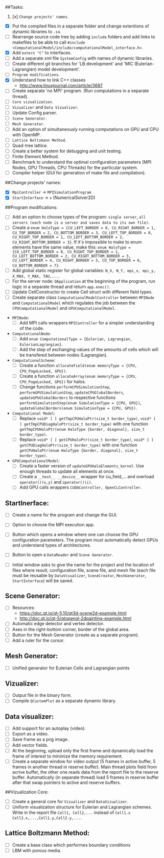 ##Tasks:
1. [x] `Change projects' names`.
* [x] Put the compiled files in a separate folder and change extentions of dynamic libraries to `.so`.
* [ ] Rearrange source code tree by adding `include` folders and add links to makefiles to be able to call `#include <ComputationalModel/include/computationalModel_interface.h>`.
* [x] Add `extern "C"` to interfaces.
* [ ] Add a separate xml file `SystemConfig` with names of dynamic libraries.
* [ ] Create different git branches for 'LB development' and 'MIC (Eulerian-Lagrangian) model development'.
* [ ] `Program modifications`.
* [x] Understand how to link C++ classes
	* http://www.linuxjournal.com/article/3687
* [ ] Create separate 'no MPI' program. (Run computations in a separate thread).
* [ ] `Core vizualization`.
* [ ] `Vizualizer` and `Data Vizualizer`.
* [ ] Update Config parser.
* [ ] `Scene Generator`.
* [ ] `Mesh Generator`.
* [ ] Add an option of simultaneously running computations on GPU and CPU with OpenMP.
* [ ] `Lattice Boltzmann Method`.
* [ ] Quad-tree lattice.
* [ ] Create a better system for debugging and unit testing.
* [ ] Finite Element Method.
* [ ] Benchmark to understand the optimal configuration parameters (MPI Nodes, GPU Threads, CPU Threads) for the particular system.
* [ ] Compiler helper (GUI for generation of make file and compilation).

##Change projects' names:

* [x] `MpiController` $\rightarrow$ `MPISimulationProgram`
* [x] `StartInterface` $\rightarrow$ `x` (NumericalSolver2D)

##Program modifications:
* [ ] Add an option to choose types of the program: `single server`, `all servers (each node is a server and saves data to its own file)`.
* [ ] Create a `enum HaloType = {CU_LEFT_BORDER = 0, CU_RIGHT_BORDER = 1, CU_TOP_BORDER = 2, CU_BOTTOM_BORDER = 3, CU_LEFT_TOP_BORDER = 0, CU_RIGHT_TOP_BORDER = 1, CU_LEFT_BOTTOM_BORDER = 2, CU_RIGHT_BOTTOM_BORDER = 3}`. If it's impossible to make to enum elements have the same value, make this: `enum HaloType = {CU_LEFT_TOP_BORDER = 0, CU_RIGHT_TOP_BORDER = 1, CU_LEFT_BOTTOM_BORDER = 2, CU_RIGHT_BOTTOM_BORDER = 3, CU_LEFT_BORDER = 4, CU_RIGHT_BORDER = 5, CU_TOP_BORDER = 6, CU_BOTTOM_BORDER = 7}`.
* [ ] Add global static register for global variables: `N_X, N_Y, mpi_x, mpi_y, X_MAX, Y_MAX, TAU,...`.
* [ ]  For the server node: `QApplication` at the beginning of the program, run logic in a separate thread and return `app.exec()`.
* [ ]  Update CellConstructor to create Cell struct with different field types.
* [ ]  Create separate class `ComputationalModelController` between `MPINode` and `ComputationalModel` which regulates the job between the `CPUComputationalModel` and `GPUComputationalModel`.
* `MPINode`:
	* [ ] Add MPI calls wrappers `MPIController` for a simpler understanding of the code.
* `ComputationalNode`: 
	* [ ] 	Add `enum ComputationalType = {Eulerian, Lagrangian, EulerianLagrangian}`.
	* [ ]  Add the step of exchanging values of the amounts of cells which will be transfered between nodes (Lagrangian).
* `ComputationalScheme`:
	* [ ] Create a function `allocateField(enum memoryType = {CPU, CPU_PageLocked, GPU})`.
	* [ ] Create a function `allocateArray(enum memoryType = {CPU, CPU_PageLocked, GPU})` for halos.
	* [ ] Change functions `performCPUSimulationStep`, `performGPUSimulationStep`, `updateCPUGlobalBorders`, `updateGPUGlobalBorders` to respective functions `performSimulationStep(enum SimulationType = {CPU, GPU})`, `updateGlobalBorders(enum SimulationType = {CPU, GPU})`.
* `Computational Model`:
	* [ ] Replace `void* [ ] getTmpCPUHaloPtr(size_t border_type)`, `void* [ ] getTmpCPUDiagHaloPtr(size_t border_type)` with one function `getTmpCPUHaloPtr(enum HaloType {border, diagonal}, size_t border_type)`.
	* [ ] Replace `void* [ ] getCPUHaloPtr(size_t border_type)`, `void* [ ] getCPUDiagHaloPtr(size_t border_type)` with one function `getCPUHaloPtr(enum HaloType {border, diagonal}, size_t border_type)`.
* `GPUComputationalModel`:
	* [ ] Create a faster version of `updateGPUHaloElements_kernel`. Use enough threads to update all elements at once.
	* [ ] Create a `__host__ __device__` wrapper for cu_field,... and overload `operator()(x,y)` and `operator()(i)`.
	* [ ] Add GPU calls wrappers `CUDAController, OpenCLController`.

## StartInerface:
* [ ] Create a name for the program and change the GUI.
* [ ] Option to choose the MPI execution app.
* [ ] Button which opens a window where one can choose the GPU configuration parameters. The program must automatically detect GPUs and understand types of architectures.
* [ ] Button to open a `DataReader` and `Scene Generator`.
* [ ] Initial window asks to give the name for the project and the location of files where result, configuration file, scene file, and mesh file (each file must be reusable by `DataVisualizer`, `SceneCreator`, `MeshGenerator`, `StartInterface`) will be saved.

	
## Scene Generator:
* [ ] Resources: 
	* https://doc.qt.io/qt-5.10/qt3d-scene2d-example.html
	* http://doc.qt.io/qt-5/qtopengl-2dpainting-example.html
* [ ] Automatic edge detector and vertex detector.
* [ ] Axes in the right-bottom corner, border of the global area.
* [ ] Button for the Mesh Generator (create as a separate program).
* [ ] Add a ruler for the cursor.

## Mesh Generator:
* [ ] Unified generator for Eulerian Cells and Lagrangian points

## Vizualizer:
* [ ] Output file in the binary form.
* [ ] Compile `QCustomPlot` as a separate dynamic library.

## Data visualizer:
* [ ] Add support for an autoplay (video).
* [ ] Export as a video.
* [ ] Save frame as a png image.
* [ ] Add vector fields.
* [ ] At the beginning, upload only the first frame and dynamically load the frame of interest to minimize the memory requirement.
* [ ] Create a separate window for video output (5 frames in active buffer, 5 frames in another thread in reserve buffer). Main thread plots field from acrive buffer, the other one reads data from the report file to the reserve buffer. Automatically (in separate thread) load 5 frames in reserve buffer after that swap pointers to active and reserve buffers.

##Vizualization Core:
* [ ] Create a general core for `Vizualizer` and `DataVizualizer`.
* [ ] Uniform visualization structure for Eulerian and Lagrangian schemes. Write in the report file `Cell1, Cell2,...` instead of `Cell1.x Cell2.x,...,Cell1.y,Cell2.y,...`.

## Lattice Boltzmann Method:
* [ ] Create a base class which performes boundary conditions
* [ ] LBM with porous media.